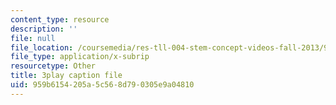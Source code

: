 ```yaml
---
content_type: resource
description: ''
file: null
file_location: /coursemedia/res-tll-004-stem-concept-videos-fall-2013/959b6154205a5c568d790305e9a04810_pazn1IIeDEU.vtt
file_type: application/x-subrip
resourcetype: Other
title: 3play caption file
uid: 959b6154-205a-5c56-8d79-0305e9a04810
---
```

